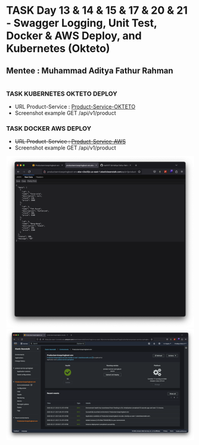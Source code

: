 # TASK Day 13 & 14 & 15 & 17 & 20 & 21 - Swagger Logging, Unit Test, Docker & AWS Deploy, and Kubernetes (Okteto)
## Mentee : Muhammad Aditya Fathur Rahman
#
### TASK KUBERNETES OKTETO DEPLOY
- URL Product-Service : [Product-Service-OKTETO](https://user-service-mafr017.cloud.okteto.net/api/v1/product)
- Screenshot example GET /api/v1/product

### TASK DOCKER AWS DEPLOY
- ~~URL Product-Service : [Product-Service-AWS](http://productservicespringboot-env.eba-v2ez5ijv.us-east-1.elasticbeanstalk.com/api/v1/product)~~
- Screenshot example GET /api/v1/product

![Alt text](sc-getall.png?raw=true "Sample hit endpoint")
![Alt text](sc-aws.png?raw=true "aws application")
